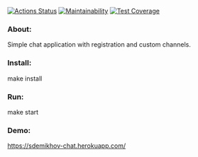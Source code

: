 [![Actions Status](https://github.com/sdemikhov/frontend-project-lvl4/actions/workflows/main.yml/badge.svg)](https://github.com/sdemikhov/frontend-project-lvl4/actions)
[![Maintainability](https://api.codeclimate.com/v1/badges/ffdcfc5d25830153aaa8/maintainability)](https://codeclimate.com/github/sdemikhov/frontend-project-lvl4/maintainability)
[![Test Coverage](https://api.codeclimate.com/v1/badges/ffdcfc5d25830153aaa8/test_coverage)](https://codeclimate.com/github/sdemikhov/frontend-project-lvl4/test_coverage)
### About:
Simple chat application with registration and custom channels.
### Install:
make install
### Run:
make start
### Demo:
https://sdemikhov-chat.herokuapp.com/
